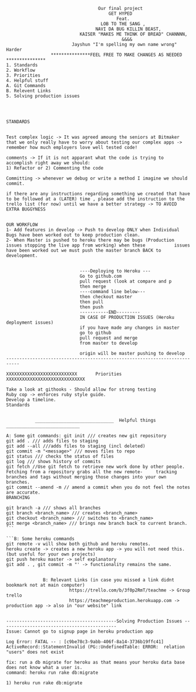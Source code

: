   
  ```--------------------------------------------Teach.ME--------------------------------------------------
                                     Our final project 
                                         GET HYPED
                                            Feat.
                                      LOB TO THE SANG ,
                                    NAVI DA BUG KILLIN BEAST,  
                              KAISER "MAKES ME THINK OF BREAD" CHANNNN,
                                              &&&&
                           Jayshun "I'm spelling my own name wrong" Harder
                   ***************FEEL FREE TO MAKE CHANGES AS NEEDED ***************                                                                   
1. Standards
2. Workflow
3. Priorities
4. Helpful stuff
A. Git Commands 
B. Relevent Links
5. Solving production issues
  
  
  

STANDARDS


Test complex logic -> It was agreed amoung the seniors at Bitmaker that we only really have to worry about testing our complex apps -> remember how much employers love well tested code!

comments -> If it is not apparant what the code is trying to accomplish right away we should:
1) Refactor or 2) Commenting the code

Committing -> whenever we debug or write a method I imagine we should commit. 

if there are any instructions regarding something we created that have to be followed at a (LATER) time , please add the instruction to the trello list (for now) until we have a better strategy -> TO AVOID EXTRA BUGGYNESS


OUR WORKFLOW
 1- Add features in develop -> Push to develop ONLY when Individual Bugs have been worked out to keep production clean.
 2- When Master is pushed to heroku there may be bugs (Production issues stopping the live app from working) when these           issues have been worked out we must push the master branch BACK to development.


                              ----Deploying to Heroku --- 
                              Go to github.com 
                              pull request (look at compare and p
                              then merge 
                              ----command line below---
                              then checkout master
                              then pull 
                              then push 
                              -----------END---------
                              IN CASE OF PRODUCTION ISSUES (Heroku deployment issues) 
                              if you have made any changes in master 
                              go to github 
                              pull request and merge 
                              from master to develop 

                              origin will be master pushing to develop
---------------------------------------------------------------------------
      
XXXXXXXXXXXXXXXXXXXXXXXXXXX       Priorities XXXXXXXXXXXXXXXXXXXXXXXXXXXXXX

Take a look at githooks - Should allow for strong testing
Ruby cop -> enforces ruby style guide.
Develop a timeline.
Standards


             ______________________________  Helpful things ____________________________ 
             
A: Some git commands: git init /// creates new git repository
git add . /// adds files to staging
git add --all ///adds files to staging (incl deleted) 
git commit -m "<message>" /// moves files to repo
git status /// checks the status of files
git log /// shows history of commits
git fetch //Use git fetch to retrieve new work done by other people. Fetching from a repository grabs all the new remote-     tracking branches and tags without merging those changes into your own branches.
git commit --amend -m // amend a commit when you do not feel the notes are accurate. 
BRANCHING

git branch -a /// shows all branches
git branch <branch_name> /// creates <branch_name>
git checkout <branch_name> /// switches to <branch_name>
git merge <branch_name> /// brings new branch back to current branch. ```
                
```B: Some heroku commands 
git remote -v will show both github and heroku remotes.  
heroku create -> creates a new heroku app -> you will not need this. (but useful for your own projects)
git push heroku master -> self explanatory 
git add . , git commit -m "' -> functionality remains the same.
                
                
                B: Relevant Links (in case you missed a link didnt bookmark not at main computer)
                          https://trello.com/b/3f0p2RmT/teachme -> Group trello
                          https://teachmeproduction.herokuapp.com -> production app -> also in "our website" link
                                  

------------------------------------------Solving Production Issues --------------------------------------------
Issue: Cannot go to signup page in heroku production app 

Log Error: FATAL -- : [c9be78c3-9abb-406f-8a14-3736b19ffc41] ActiveRecord::StatementInvalid (PG::UndefinedTable: ERROR:  relation "users" does not exist

fix: run a db migrate for heroku as that means your heroku data base does not know what a user is. 
command: heroku run rake db:migrate 

1) heroku run rake db:migrate

